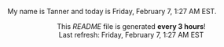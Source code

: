 My name is Tanner and today is Friday, February 7, 1:27 AM EST.

<p align="center">This <i>README</i> file is generated <b>every 3 hours</b>!</br>Last refresh: Friday, February 7, 1:27 AM EST<br /></p>
